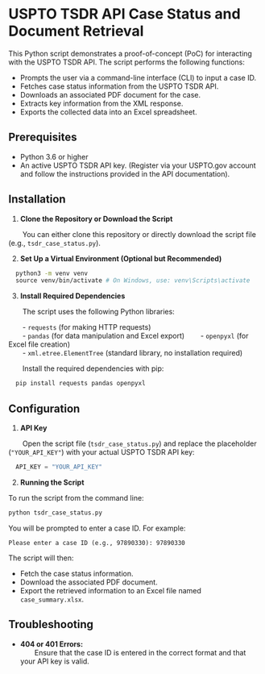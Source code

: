 # USPTO TSDR API Case Status and Document Retrieval

This Python script demonstrates a proof-of-concept (PoC) for interacting with the USPTO TSDR API. The script performs the following functions:

- Prompts the user via a command-line interface (CLI) to input a case ID.
- Fetches case status information from the USPTO TSDR API.
- Downloads an associated PDF document for the case.
- Extracts key information from the XML response.
- Exports the collected data into an Excel spreadsheet.

## Prerequisites

- Python 3.6 or higher  
- An active USPTO TSDR API key. (Register via your USPTO.gov account and follow the instructions provided in the API documentation).

## Installation

1. **Clone the Repository or Download the Script**

  You can either clone this repository or directly download the script file (e.g., `tsdr_case_status.py`).

2. **Set Up a Virtual Environment (Optional but Recommended)**

```bash 
  python3 -m venv venv 
  source venv/bin/activate # On Windows, use: venv\Scripts\activate
```

3. **Install Required Dependencies**

  The script uses the following Python libraries:

  - `requests` (for making HTTP requests)  
  - `pandas` (for data manipulation and Excel export) 
  - `openpyxl` (for Excel file creation)  
  - `xml.etree.ElementTree` (standard library, no installation required)

  Install the required dependencies with pip:

```bash  
  pip install requests pandas openpyxl  
```

## Configuration

1. **API Key**

  Open the script file (`tsdr_case_status.py`) and replace the placeholder (`"YOUR_API_KEY"`) with your actual USPTO TSDR API key:

```python  
  API_KEY = "YOUR_API_KEY"  
```

2. **Running the Script**

To run the script from the command line:

```bash  
python tsdr_case_status.py  
```

You will be prompted to enter a case ID. For example:

```  
Please enter a case ID (e.g., 97890330): 97890330  
```

The script will then:

- Fetch the case status information.  
- Download the associated PDF document.  
- Export the retrieved information to an Excel file named `case_summary.xlsx`.

## Troubleshooting

- **404 or 401 Errors:**  
  Ensure that the case ID is entered in the correct format and that your API key is valid. 
